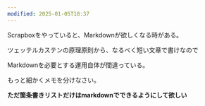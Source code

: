 ```yaml
---
modified: 2025-01-05T18:37
---
```

  

Scrapboxをやっていると、Markdownが欲しくなる時がある。

ツェッテルカステンの原理原則から、なるべく短い文章で書けなので

Markdownを必要とする運用自体が間違っている。

もっと細かくメモを分けなさい。

  

**ただ箇条書きリストだけはmarkdownでできるようにして欲しい**